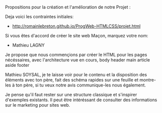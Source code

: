 Propositions pour la création et l'amélioration de notre Projet :

Deja voici les contraintes initiales:
- http://romainlebreton.github.io/ProgWeb-HTMLCSS/projet.html

Si vous êtes d'accord de créer le site web Maçon, marquez votre nom:
- Mathieu LAGNY

Je propose que nous commençions par créer le HTML pour les pages nécéssaires, avec l'architecture vue en cours,
body
  header
  main
    article
    aside
  footer

Mathieu SOYSAL, je te laisse voir pour le contenu et la disposition des éléments avec ton père, fait des schéma rapides sur une feuille et montre-les à ton père, si tu veux notre avis communique-les nous également.

Je pense qu'il faut rester sur une structure classique et s'inspirer d'exemples existants. Il peut être intéréssant de consulter des informations sur le marketing pour sites web.
